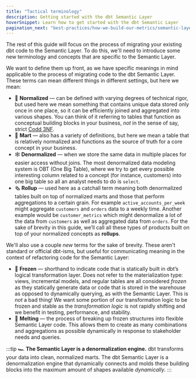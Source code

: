 ```yaml
---
title: "Tactical terminology"
description: Getting started with the dbt Semantic Layer
hoverSnippet: Learn how to get started with the dbt Semantic Layer
pagination_next: "best-practices/how-we-build-our-metrics/semantic-layer-7-semantic-structure"
---
```


The rest of this guide will focus on the process of migrating your existing dbt code to the Semantic Layer. To do this, we'll need to introduce some new terminology and concepts that are specific to the Semantic Layer.

We want to define them up front, as we have specific meanings in mind applicable to the process of migrating code to the dbt Semantic Layer. These terms can mean different things in different settings, but here we mean:

- 🔲 **Normalized** — can be defined with varying degrees of technical rigor, but used here we mean something that contains unique data stored only once in one place, so it can be efficiently joined and aggregated into various shapes. You can think of it referring to tables that function as conceptual building blocks in your business, _not_ in the sense of say, strict [Codd 3NF](https://en.wikipedia.org/wiki/Third_normal_form).
- 🛒 **Mart** — also has a variety of definitions, but here we mean a table that is relatively normalized and functions as the source of truth for a core concept in your business.
- 🕸️ **Denormalized** — when we store the same data in multiple places for easier access without joins. The most denormalized data modeling system is OBT (One Big Table), where we try to get every possible interesting column related to a concept (for instance, customers) into one big table so all an analyst needs to do is `select`.
- 🗞️ **Rollup** — used here as a catchall term meaning both denormalized tables built on top of normalized marts and those that perform aggregations to a certain grain. For example `active_accounts_per_week` might aggregate `customers` and `orders` data to a weekly time. Another example would be `customer_metrics` which might denormalize a lot of the data from `customers` as well as aggregated data from `orders`. For the sake of brevity in this guide, we’ll call all these types of products built on top of your normalized concepts as **rollups**.

We'll also use a couple _new_ terms for the sake of brevity. These aren't standard or official dbt-isms, but useful for communicating meaning in the context of refactoring code for the Semantic Layer:

- 🧊 **Frozen** — shorthand to indicate code that is statically built in dbt’s logical transformation layer. Does not refer to the materialization type: views, incremental models, and regular tables are all considered _frozen_ as they statically generate data or code that is stored in the warehouse as opposed to dynamically querying, as with the Semantic Layer. This is _not_ a bad thing! We want some portion of our transformation logic to be frozen and stable as the _transformation_ _logic_ is not rapidly shifting and we benefit in testing, performance, and stability.
- 🫠 **Melting** — the process of breaking up frozen structures into flexible Semantic Layer code. This allows them to create as many combinations and aggregations as possible dynamically in response to stakeholder needs and queries.

:::tip
🏎️ **The Semantic Layer is a denormalization engine.** dbt transforms your data into clean, normalized marts. The dbt Semantic Layer is a denormalization engine that dynamically connects and molds these building blocks into the maximum amount of shapes available _dynamically_.
:::
